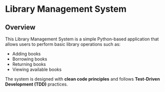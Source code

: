 # Library Management System

## Overview

This Library Management System is a simple Python-based application that allows users to perform basic library operations such as:

- Adding books
- Borrowing books
- Returning books
- Viewing available books

The system is designed with **clean code principles** and follows **Test-Driven Development (TDD)** practices.
